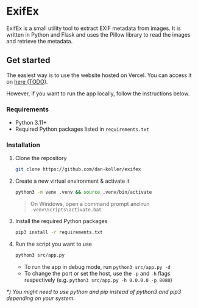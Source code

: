 # ExifEx

ExifEx is a small utility tool to extract EXIF metadata from images. It is written in Python and Flask and uses the Pillow library to read the images and retrieve the metadata.

## Get started

The easiest way is to use the website hosted on Vercel. You can access it on [here (TODO)](README).

However, if you want to run the app locally, follow the instructions below.

### Requirements

-   Python 3.11+
-   Required Python packages listed in `requirements.txt`

### Installation

1. Clone the repository

    ```bash
    git clone https://github.com/dan-koller/exifex
    ```

2. Create a new virtual environment & activate it

    ```bash
    python3 -m venv .venv && source .venv/bin/activate
    ```

    > On Windows, open a command prompt and run `.venv\Scripts\activate.bat`

3. Install the required Python packages

    ```bash
    pip3 install -r requirements.txt
    ```

4. Run the script you want to use

    ```bash
    python3 src/app.py
    ```

    - To run the app in debug mode, run `python3 src/app.py -d`
    - To change the port or set the host, use the `-p` and `-h` flags respectively (e.g. `python3 src/app.py -h 0.0.0.0 -p 8080`)

_\*) You might need to use python and pip instead of python3 and pip3 depending on your system._

